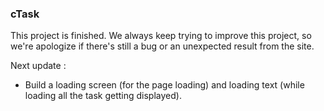 ### cTask

This project is finished. We always keep trying to improve this project, so we're apologize if there's still a bug or an unexpected result from the site.

Next update : 
- Build a loading screen (for the page loading) and loading text (while loading all the task getting displayed).
